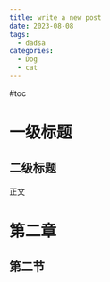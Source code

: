 ```yaml
---
title: write a new post
date: 2023-08-08
tags:
  - dadsa
categories:
  - Dog
  - cat
---
```

#toc
# 一级标题
## 二级标题
正文
# 第二章
## 第二节
